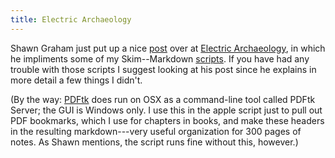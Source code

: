 ```yaml
---
title: Electric Archaeology
---
```


Shawn Graham just put up a nice [post][] over at [Electric Archaeology][], in which he impliments some of my Skim--Markdown [scripts][].  If you have had any trouble with those scripts I suggest looking at his post since he explains in more detail a few things I didn't.

(By the way: [PDFtk][] does run on OSX as a command-line tool called PDFtk Server; the GUI is Windows only.  I use this in the apple script just to pull out PDF bookmarks, which I use for chapters in books, and make these headers in the resulting markdown---very useful organization for 300 pages of notes.  As Shawn mentions, the script runs fine without this, however.)

[Electric Archaeology]: http://electricarchaeology.ca/
[post]: http://electricarchaeology.ca/2015/06/28/exporting-your-pdf-annotations-from-skim/
[PDFtk]: https://www.pdflabs.com/tools/pdftk-server/
[scripts]: http://dansheffler.com/blog/2014-07-13-skim-and-bibdesk-wrap-up/
